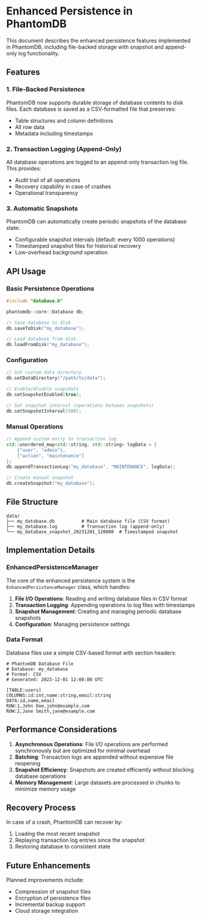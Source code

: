 # Enhanced Persistence in PhantomDB

This document describes the enhanced persistence features implemented in PhantomDB, including file-backed storage with snapshot and append-only log functionality.

## Features

### 1. File-Backed Persistence
PhantomDB now supports durable storage of database contents to disk files. Each database is saved as a CSV-formatted file that preserves:
- Table structures and column definitions
- All row data
- Metadata including timestamps

### 2. Transaction Logging (Append-Only)
All database operations are logged to an append-only transaction log file. This provides:
- Audit trail of all operations
- Recovery capability in case of crashes
- Operational transparency

### 3. Automatic Snapshots
PhantomDB can automatically create periodic snapshots of the database state:
- Configurable snapshot intervals (default: every 1000 operations)
- Timestamped snapshot files for historical recovery
- Low-overhead background operation

## API Usage

### Basic Persistence Operations

```cpp
#include "database.h"

phantomdb::core::Database db;

// Save database to disk
db.saveToDisk("my_database");

// Load database from disk
db.loadFromDisk("my_database");
```

### Configuration

```cpp
// Set custom data directory
db.setDataDirectory("/path/to/data");

// Enable/disable snapshots
db.setSnapshotEnabled(true);

// Set snapshot interval (operations between snapshots)
db.setSnapshotInterval(500);
```

### Manual Operations

```cpp
// Append custom entry to transaction log
std::unordered_map<std::string, std::string> logData = {
    {"user", "admin"},
    {"action", "maintenance"}
};
db.appendTransactionLog("my_database", "MAINTENANCE", logData);

// Create manual snapshot
db.createSnapshot("my_database");
```

## File Structure

```
data/
├── my_database.db          # Main database file (CSV format)
├── my_database.log         # Transaction log (append-only)
└── my_database_snapshot_20231201_120000  # Timestamped snapshot
```

## Implementation Details

### EnhancedPersistenceManager
The core of the enhanced persistence system is the `EnhancedPersistenceManager` class, which handles:

1. **File I/O Operations**: Reading and writing database files in CSV format
2. **Transaction Logging**: Appending operations to log files with timestamps
3. **Snapshot Management**: Creating and managing periodic database snapshots
4. **Configuration**: Managing persistence settings

### Data Format
Database files use a simple CSV-based format with section headers:
```
# PhantomDB Database File
# Database: my_database
# Format: CSV
# Generated: 2023-12-01 12:00:00 UTC

[TABLE:users]
COLUMNS:id:int,name:string,email:string
DATA:id,name,email
ROW:1,John Doe,john@example.com
ROW:2,Jane Smith,jane@example.com
```

## Performance Considerations

1. **Asynchronous Operations**: File I/O operations are performed synchronously but are optimized for minimal overhead
2. **Batching**: Transaction logs are appended without expensive file reopening
3. **Snapshot Efficiency**: Snapshots are created efficiently without blocking database operations
4. **Memory Management**: Large datasets are processed in chunks to minimize memory usage

## Recovery Process

In case of a crash, PhantomDB can recover by:
1. Loading the most recent snapshot
2. Replaying transaction log entries since the snapshot
3. Restoring database to consistent state

## Future Enhancements

Planned improvements include:
- Compression of snapshot files
- Encryption of persistence files
- Incremental backup support
- Cloud storage integration